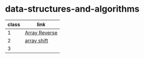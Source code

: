 # data-structures-and-algorithms

|class  |link |
| ------------- | ------------- |
| 1 | [Array Reverse ](./ch1/README.md) |
| 2 | [ array shift](./ch1/README.md) |
| 3 | [ ](.//README.md) |
